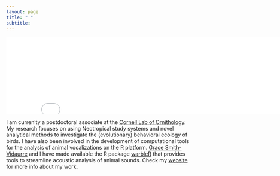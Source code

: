 ```yaml
---
layout: page
title: " " 
subtitle: 
---
```


<iframe src="//giphy.com/embed/3oz8xPWFcGMDiahd0Q" width="740" height="206" frameBorder="0" class="giphy-embed" allowFullScreen></iframe><p><a href="http://giphy.com/gifs/lbh-sing-marcelo-3oz8xPWFcGMDiahd0Q"></a></p>

I am currenlty a postdoctoral associate at the [Cornell Lab of Ornithology](http://www.birds.cornell.edu/Page.aspx?pid=1478). My research focuses on using Neotropical study systems and novel analytical methods to investigate the (evolutionary) behavioral ecology of birds. I have also been involved in the development of computational tools for the analysis of animal vocalizations on the R platform. [Grace Smith-Vidaurre](http://gsmithvi.github.io/) and I have made available the R package [warbleR](https://cran.r-project.org/package=warbleR) that provides tools to streamline acoustic analysis of animal sounds. Check my [website](http://marceloarayasalas.weebly.com/) for more info about my work.
